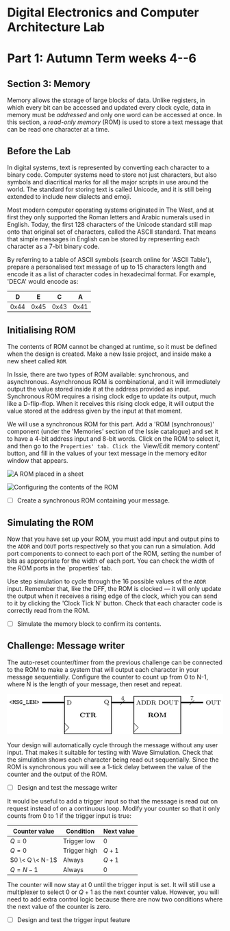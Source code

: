# Digital Electronics and Computer Architecture Lab
# Part 1: Autumn Term weeks 4--6
## Section 3: Memory

Memory allows the storage of large blocks of data.
Unlike registers, in which every bit can be accessed and updated every clock cycle, data in memory must be *addressed* and only one word can be accessed at once.
In this section, a *read-only memory* (ROM) is used to store a text message that can be read one character at a time.

## Before the Lab

In digital systems, text is represented by converting each character to a binary code.
Computer systems need to store not just characters, but also symbols and diacritical marks for all the major scripts in use around the world.
The standard for storing text is called Unicode, and it is still being extended to include new dialects and emoji.
			
Most modern computer operating systems originated in The West, and at first they only supported the Roman letters and Arabic numerals used in English.
Today, the first 128 characters of the Unicode standard still map onto that original set of characters, called the ASCII standard.
That means that simple messages in English can be stored by representing each character as a 7-bit binary code.
			
By referring to a table of ASCII symbols (search online for 'ASCII Table'), prepare a personalised text message of up to 15 characters length and encode it as a list of character codes in hexadecimal format.
For example, 'DECA' would encode as:

| D    | E    | C    | A    |
| ---- | ---- | ---- | ---- |
| 0x44 | 0x45 | 0x43 | 0x41 |

## Initialising ROM

The contents of ROM cannot be changed at runtime, so it must be defined when the design is created.
Make a new Issie project, and inside make a new sheet called `ROM`.
		
In Issie, there are two types of ROM available: synchronous, and asynchronous.
Asynchronous ROM is combinational, and it will immediately output the value stored inside it at the address provided as input.
Synchronous ROM requires a rising clock edge to update its output, much like a D-flip-flop.
When it receives this rising clock edge, it will output the value stored at the address given by the input at that moment.
		
We will use a synchronous ROM for this part.
Add a 'ROM (synchronous)' component (under the 'Memories' section of the Issie catalogue) and set it to have a 4-bit address input and 8-bit words.
Click on the ROM to select it, and then go to the `Properties' tab.
Click the `View/Edit memory content' button, and fill in the values of your text message in the memory editor window that appears.
		
![A ROM placed in a sheet](graphics/DECA-iROMcfg1.png)

![Configuring the contents of the ROM](graphics/DECA-iROMcfg2.png)
		
- [ ] Create a synchronous ROM containing your message.
	
## Simulating the ROM
		
Now that you have set up your ROM, you must add input and output pins to the `ADDR` and `DOUT` ports respectively so that you can run a simulation.
Add port components to connect to each port of the ROM, setting the number of bits as appropriate for the width of each port.
You can check the width of the ROM ports in the `properties' tab.
        
Use step simulation to cycle through the 16 possible values of the `ADDR` input.
Remember that, like the DFF, the ROM is clocked — it will only update the output when it receives a rising edge of the clock, which you can send to it by clicking the 'Clock Tick N' button.
Check that each character code is correctly read from the ROM.

- [ ] Simulate the memory block to confirm its contents.
	
## Challenge: Message writer

The auto-reset counter/timer from the previous challenge can be connected to the ROM to make a system that will output each character in your message sequentially.
Configure the counter to count up from 0 to N-1, where N is the length of your message, then reset and repeat.

![Block diagram of message writer](graphics/msgwr.png)

Your design will automatically cycle through the message without any user input.
That makes it suitable for testing with Wave Simulation.
Check that the simulation shows each character being read out sequentially.
Since the ROM is synchronous you will see a 1-tick delay between the value of the counter and the output of the ROM.

- [ ] Design and test the message writer
			
It would be useful to add a trigger input so that the message is read out on request instead of on a continuous loop.
Modify your counter so that it only counts from 0 to 1 if the trigger input is true:

| Counter value | Condition | Next value | 
| ------------- | ---------- | --------- |
| $Q=0$       | Trigger low | 0         |
| $Q=0$       | Trigger high | $Q+1$          |
| $0 \< Q \< N-1$ | Always    | $Q+1$     |
| $Q=N-1$       | Always    | 0          |

The counter will now stay at 0 until the trigger input is set.
It will still use a multiplexer to select 0 or $Q+1$ as the next counter value.
However, you will need to add extra control logic because there are now two conditions where the next value of the counter is zero.

- [ ]  Design and test the trigger input feature
		

